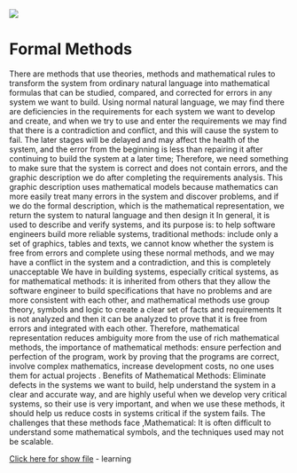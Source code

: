
<img src="https://user-images.githubusercontent.com/107370302/201481255-640097c1-6ee0-44f8-8549-0756f2bd9226.png" >

# Formal Methods
There are methods that use theories, methods and mathematical rules to transform the system from ordinary natural language into mathematical formulas that can be studied, compared, and corrected for errors in any system we want to build. Using normal natural language, we may find there are deficiencies in the requirements for each system we want to develop and create, and when we try to use and enter the requirements we may find that there is a contradiction and conflict, and this will cause the system to fail. The later stages will be delayed and may affect the health of the system, and the error from the beginning is less than repairing it after continuing to build the system at a later time; Therefore, we need something to make sure that the system is correct and does not contain errors, and the graphic description we do after completing the requirements analysis. This graphic description uses mathematical models because mathematics can more easily treat many errors in the system and discover problems, and if we do the formal description, which is the mathematical representation, we return the system to natural language and then design it In general, it is used to describe and verify systems, and its purpose is: to help software engineers build more reliable systems, traditional methods: include only a set of graphics, tables and texts, we cannot know whether the system is free from errors and complete using these normal methods, and we may have a conflict in the system and a contradiction, and this is completely unacceptable We have in building systems, especially critical systems, as for mathematical methods: it is inherited from others that they allow the software engineer to build specifications that have no problems and are more consistent with each other, and mathematical methods use group theory, symbols and logic to create a clear set of facts and requirements It is not analyzed and then it can be analyzed to prove that it is free from errors and integrated with each other. Therefore, mathematical representation reduces ambiguity more from the use of rich mathematical methods, the importance of mathematical methods: ensure perfection and perfection of the program, work by proving that the programs are correct, involve complex mathematics, increase development costs, no one uses them for actual projects . Benefits of Mathematical Methods: Eliminate defects in the systems we want to build, help understand the system in a clear and accurate way, and are highly useful when we develop very critical systems, so their use is very important, and when we use these methods, it should help us reduce costs in systems critical if the system fails. The challenges that these methods face ,Mathematical: It is often difficult to understand some mathematical symbols, and the techniques used may not be scalable.



[Click here for show file](https://github.com/osamagh20/SE3131-project/files/9995231/default.pdf) - learning
